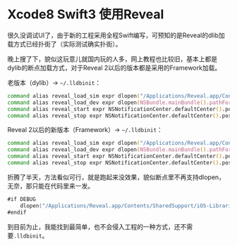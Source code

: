 # Xcode8 Swift3 使用Reveal

很久没调试UI了，由于新的工程采用全程Swift编写，可预知的是Reveal的dlib加载方式已经扑街了（实际测试确实扑街）。

晚上搜了下，貌似这玩意儿就国内玩的人多，网上教程也比较旧，基本上都是dylib的断点加载方式，对于Reveal 2以后的版本都是采用的Framework加载。


老版本（dylib）-> `~/.lldbinit`：

```zsh
command alias reveal_load_sim expr dlopen("/Applications/Reveal.app/Contents/SharedSupport/iOS-Libraries/libReveal.dylib", 2)
command alias reveal_load_dev expr dlopen(NSBundle.mainBundle().pathForResource("libReveal", ofType: "dylib")!, 2)
command alias reveal_start expr NSNotificationCenter.defaultCenter().postNotificationName("IBARevealRequestStart", object: nil)
command alias reveal_stop expr NSNotificationCenter.defaultCenter().postNotificationName("IBARevealRequestStop", object: nil)
```

Reveal 2以后的新版本（Framework）-> `~/.lldbinit`：

```zsh
command alias reveal_load_sim expr dlopen("/Applications/Reveal.app/Contents/SharedSupport/iOS-Libraries/RevealServer.framework/RevealServer", 2)
command alias reveal_load_dev expr dlopen(NSBundle.mainBundle().pathForResource("RevealServer", ofType: "framework")!, 2)
command alias reveal_start expr NSNotificationCenter.defaultCenter().postNotificationName("IBARevealRequestStart", object: nil)
command alias reveal_stop expr NSNotificationCenter.defaultCenter().postNotificationName("IBARevealRequestStop", object: nil)
```

折腾了半天，方法看似可行，就是跑起来没效果，貌似断点里不再支持dlopen，无奈，那只能在代码里来一发。

```Swift
#if DEBUG
    dlopen("/Applications/Reveal.app/Contents/SharedSupport/iOS-Libraries/RevealServer.framework/RevealServer", 2)
#endif
```

到目前为止，我能找到最简单，也不会侵入工程的一种方式，还不需要`.lldbinit`。